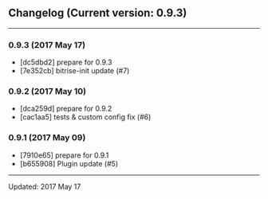 ## Changelog (Current version: 0.9.3)

-----------------

### 0.9.3 (2017 May 17)

* [dc5dbd2] prepare for 0.9.3
* [7e352cb] bitrise-init update (#7)

### 0.9.2 (2017 May 10)

* [dca259d] prepare for 0.9.2
* [cac1aa5] tests & custom config fix (#6)

### 0.9.1 (2017 May 09)

* [7910e65] prepare for 0.9.1
* [b655908] Plugin update (#5)

-----------------

Updated: 2017 May 17